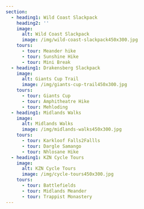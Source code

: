 ```yaml
---
section:
  - heading1: Wild Coast Slackpack
    heading2: ''
    image:
      alt: Wild Coast Slackpack
      image: /img/wild-coast-slackpack450x300.jpg
    tours:
      - tour: Meander hike
      - tour: Sunshine Hike
      - tour: Mini Break
  - heading1: Drakensberg Slackpack
    image:
      alt: Giants Cup Trail
      image: /img/giants-cup-trail450x300.jpg
    tours:
      - tour: Giants Cup
      - tour: Amphitheatre Hike
      - tour: Mehloding
  - heading1: Midlands Walks
    image:
      alt: Midlands Walks
      image: /img/midlands-walks450x300.jpg
    tours:
      - tour: Karkloof Falls2Fallls
      - tour: Dargle Samango
      - tour: Nhlosane Hike
  - heading1: KZN Cycle Tours
    image:
      alt: KZN Cycle Tours
      image: /img/cycle-tours450x300.jpg
    tours:
      - tour: Battlefields
      - tour: Midlands Meander
      - tour: Trappist Monastery
---
```


